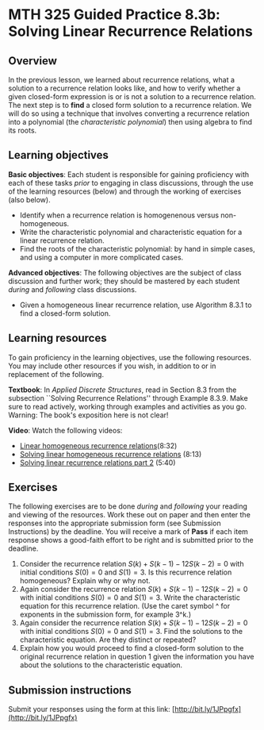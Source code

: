 # MTH 325 Guided Practice 8.3b: Solving Linear Recurrence Relations

## Overview

In the previous lesson, we learned about recurrence relations, what a solution to a recurrence relation looks like, and how to verify whether a given closed-form expression is or is not a solution to a recurrence relation. The next step is to __find__ a closed form solution to a recurrence relation. We will do so using a technique that involves converting a recurrence relation into a polynomial (the _characteristic polynomial_) then using algebra to find its roots. 

## Learning objectives

__Basic objectives__: Each student is responsible for gaining proficiency with each of these tasks _prior_ to engaging in class discussions, through the use of the learning resources (below) and through the working of exercises (also below). 

+ Identify when a recurrence relation is homogenenous versus non-homogeneous.
+ Write the characteristic polynomial and characteristic equation for a linear recurrence relation. 
+ Find the roots of the characteristic polynomial: by hand in simple cases, and using a computer in more complicated cases. 

__Advanced objectives__: The following objectives are the subject of class discussion and further work; they should be mastered by each student _during_ and _following_ class discussions. 

+ Given a homogeneous linear recurrence relation, use Algorithm 8.3.1 to find a closed-form solution. 

## Learning resources 

To gain proficiency in the learning objectives, use the following resources. You may include other resources if you wish, in addition to or in replacement of the following. 

__Textbook__: In _Applied Discrete Structures_, read in Section 8.3 from the subsection ``Solving Recurrence Relations'' through Example 8.3.9. Make sure to read actively, working through examples and activities as you go. Warning: The book's exposition here is not clear! 

__Video__: Watch the following videos:

+ [Linear homogeneous recurrence relations](http://www.youtube.com/watch?v=bSBg9V2tZ3I)(8:32)
+ [Solving linear homogeneous recurrence relations](https://www.youtube.com/watch?v=_u4GzKH5e0U) (8:13)
+ [Solving linear recurrence relations part 2](https://www.youtube.com/watch?v=Dkd1BbIZ1Vg) (5:40)

## Exercises

The following exercises are to be done _during_ and _following_ your reading and viewing of the resources. Work these out on paper and then enter the responses into the appropriate submission form (see Submission Instructions) by the deadline. You will receive a mark of __Pass__ if each item response shows a good-faith effort to be right and is submitted prior to the deadline. 

1. Consider the recurrence relation $S(k) + S(k-1) - 12 S(k-2) = 0$ with initial conditions $S(0) = 0$ and $S(1) = 3$. Is this recurrence relation homogeneous? Explain why or why not. 
2. Again consider the recurrence relation $S(k) + S(k-1) - 12 S(k-2) = 0$ with initial conditions $S(0) = 0$ and $S(1) = 3$. Write the characteristic equation for this recurrence relation. (Use the caret symbol ^ for exponents in the submission form, for example 3^k.)
3. Again consider the recurrence relation $S(k) + S(k-1) - 12 S(k-2) = 0$ with initial conditions $S(0) = 0$ and $S(1) = 3$. Find the solutions to the characteristic equation. Are they distinct or repeated? 
4. Explain how you would proceed to find a closed-form solution to the original recurrence relation in question 1 given the information you have about the solutions to the characteristic equation. 


## Submission instructions

Submit your responses using the form at this link: [http://bit.ly/1JPpgfx](http://bit.ly/1JPpgfx)